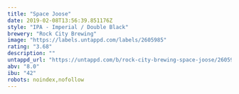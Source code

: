 ```yaml
---
title: "Space Joose"
date: 2019-02-08T13:56:39.851176Z
style: "IPA - Imperial / Double Black"
brewery: "Rock City Brewing"
image: "https://labels.untappd.com/labels/2605985"
rating: "3.68"
description: ""
untappd_url: "https://untappd.com/b/rock-city-brewing-space-joose/2605985"
abv: "8.0"
ibu: "42"
robots: noindex,nofollow
---
```

